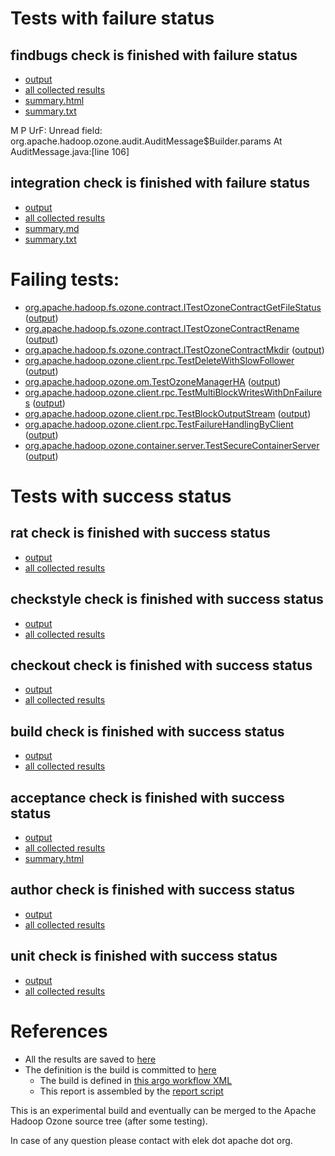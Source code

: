 # Tests with failure status

## findbugs check is finished with failure status

   * [output](https://raw.githubusercontent.com/elek/ozone-ci-q4/master/pr/pr-hdds-2333-vzxj6/findbugs/output.log)
   * [all collected results](https://github.com/elek/ozone-ci-q4/tree/master/pr/pr-hdds-2333-vzxj6/findbugs)
   * [summary.html](https://elek.github.io/ozone-ci-q4/pr/pr-hdds-2333-vzxj6/findbugs/summary.html)
   * [summary.txt](https://github.com/elek/ozone-ci-q4/tree/master/pr/pr-hdds-2333-vzxj6/findbugs/summary.txt)

M P UrF: Unread field: org.apache.hadoop.ozone.audit.AuditMessage$Builder.params  At AuditMessage.java:[line 106]

## integration check is finished with failure status

   * [output](https://raw.githubusercontent.com/elek/ozone-ci-q4/master/pr/pr-hdds-2333-vzxj6/integration/output.log)
   * [all collected results](https://github.com/elek/ozone-ci-q4/tree/master/pr/pr-hdds-2333-vzxj6/integration)
   * [summary.md](https://github.com/elek/ozone-ci-q4/tree/master/pr/pr-hdds-2333-vzxj6/integration/summary.md)
   * [summary.txt](https://github.com/elek/ozone-ci-q4/tree/master/pr/pr-hdds-2333-vzxj6/integration/summary.txt)

# Failing tests: 

 * [org.apache.hadoop.fs.ozone.contract.ITestOzoneContractGetFileStatus](hadoop-ozone/ozonefs/org.apache.hadoop.fs.ozone.contract.ITestOzoneContractGetFileStatus.txt) ([output](hadoop-ozone/ozonefs/org.apache.hadoop.fs.ozone.contract.ITestOzoneContractGetFileStatus-output.txt))
 * [org.apache.hadoop.fs.ozone.contract.ITestOzoneContractRename](hadoop-ozone/ozonefs/org.apache.hadoop.fs.ozone.contract.ITestOzoneContractRename.txt) ([output](hadoop-ozone/ozonefs/org.apache.hadoop.fs.ozone.contract.ITestOzoneContractRename-output.txt))
 * [org.apache.hadoop.fs.ozone.contract.ITestOzoneContractMkdir](hadoop-ozone/ozonefs/org.apache.hadoop.fs.ozone.contract.ITestOzoneContractMkdir.txt) ([output](hadoop-ozone/ozonefs/org.apache.hadoop.fs.ozone.contract.ITestOzoneContractMkdir-output.txt))
 * [org.apache.hadoop.ozone.client.rpc.TestDeleteWithSlowFollower](hadoop-ozone/integration-test/org.apache.hadoop.ozone.client.rpc.TestDeleteWithSlowFollower.txt) ([output](hadoop-ozone/integration-test/org.apache.hadoop.ozone.client.rpc.TestDeleteWithSlowFollower-output.txt))
 * [org.apache.hadoop.ozone.om.TestOzoneManagerHA](hadoop-ozone/integration-test/org.apache.hadoop.ozone.om.TestOzoneManagerHA.txt) ([output](hadoop-ozone/integration-test/org.apache.hadoop.ozone.om.TestOzoneManagerHA-output.txt))
 * [org.apache.hadoop.ozone.client.rpc.TestMultiBlockWritesWithDnFailures](hadoop-ozone/integration-test/org.apache.hadoop.ozone.client.rpc.TestMultiBlockWritesWithDnFailures.txt) ([output](hadoop-ozone/integration-test/org.apache.hadoop.ozone.client.rpc.TestMultiBlockWritesWithDnFailures-output.txt))
 * [org.apache.hadoop.ozone.client.rpc.TestBlockOutputStream](hadoop-ozone/integration-test/org.apache.hadoop.ozone.client.rpc.TestBlockOutputStream.txt) ([output](hadoop-ozone/integration-test/org.apache.hadoop.ozone.client.rpc.TestBlockOutputStream-output.txt))
 * [org.apache.hadoop.ozone.client.rpc.TestFailureHandlingByClient](hadoop-ozone/integration-test/org.apache.hadoop.ozone.client.rpc.TestFailureHandlingByClient.txt) ([output](hadoop-ozone/integration-test/org.apache.hadoop.ozone.client.rpc.TestFailureHandlingByClient-output.txt))
 * [org.apache.hadoop.ozone.container.server.TestSecureContainerServer](hadoop-ozone/integration-test/org.apache.hadoop.ozone.container.server.TestSecureContainerServer.txt) ([output](hadoop-ozone/integration-test/org.apache.hadoop.ozone.container.server.TestSecureContainerServer-output.txt))


# Tests with success status

## rat check is finished with success status

   * [output](https://raw.githubusercontent.com/elek/ozone-ci-q4/master/pr/pr-hdds-2333-vzxj6/rat/output.log)
   * [all collected results](https://github.com/elek/ozone-ci-q4/tree/master/pr/pr-hdds-2333-vzxj6/rat)


## checkstyle check is finished with success status

   * [output](https://raw.githubusercontent.com/elek/ozone-ci-q4/master/pr/pr-hdds-2333-vzxj6/checkstyle/output.log)
   * [all collected results](https://github.com/elek/ozone-ci-q4/tree/master/pr/pr-hdds-2333-vzxj6/checkstyle)


## checkout check is finished with success status

   * [output](https://raw.githubusercontent.com/elek/ozone-ci-q4/master/pr/pr-hdds-2333-vzxj6/checkout/output.log)
   * [all collected results](https://github.com/elek/ozone-ci-q4/tree/master/pr/pr-hdds-2333-vzxj6/checkout)


## build check is finished with success status

   * [output](https://raw.githubusercontent.com/elek/ozone-ci-q4/master/pr/pr-hdds-2333-vzxj6/build/output.log)
   * [all collected results](https://github.com/elek/ozone-ci-q4/tree/master/pr/pr-hdds-2333-vzxj6/build)


## acceptance check is finished with success status

   * [output](https://raw.githubusercontent.com/elek/ozone-ci-q4/master/pr/pr-hdds-2333-vzxj6/acceptance/output.log)
   * [all collected results](https://github.com/elek/ozone-ci-q4/tree/master/pr/pr-hdds-2333-vzxj6/acceptance)
   * [summary.html](https://elek.github.io/ozone-ci-q4/pr/pr-hdds-2333-vzxj6/acceptance/summary.html)


## author check is finished with success status

   * [output](https://raw.githubusercontent.com/elek/ozone-ci-q4/master/pr/pr-hdds-2333-vzxj6/author/output.log)
   * [all collected results](https://github.com/elek/ozone-ci-q4/tree/master/pr/pr-hdds-2333-vzxj6/author)


## unit check is finished with success status

   * [output](https://raw.githubusercontent.com/elek/ozone-ci-q4/master/pr/pr-hdds-2333-vzxj6/unit/output.log)
   * [all collected results](https://github.com/elek/ozone-ci-q4/tree/master/pr/pr-hdds-2333-vzxj6/unit)




# References

 * All the results are saved to [here](https://github.com/elek/ozone-ci-q4/tree/master/pr/pr-hdds-2333-vzxj6/)
 * The definition is the build is committed to [here](https://github.com/elek/argo-ozone)
    * The build is defined in [this argo workflow XML](https://github.com/elek/argo-ozone/blob/master/ozone-build.yaml)
    * This report is assembled by the [report script](https://github.com/elek/argo-ozone/blob/master/scripts/report.sh)

This is an experimental build and eventually can be merged to the Apache Hadoop Ozone source tree (after some testing).

In case of any question please contact with elek dot apache dot org.
